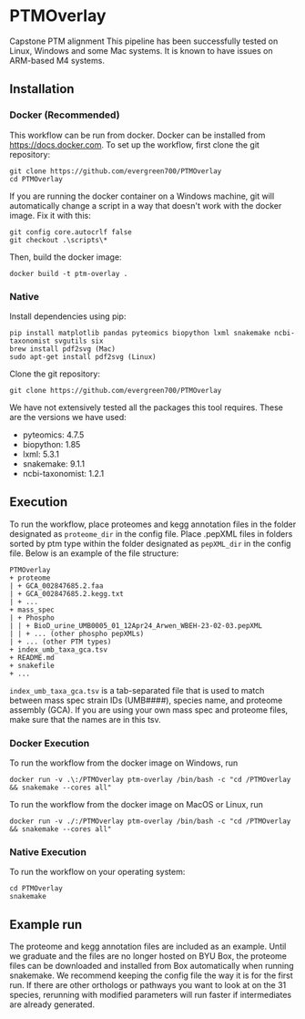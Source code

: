 # PTMOverlay
Capstone PTM alignment
This pipeline has been successfully tested on Linux, Windows and some Mac systems. It is known to have issues on ARM-based M4 systems.

## Installation
### Docker (Recommended)
This workflow can be run from docker. Docker can be installed from https://docs.docker.com. To set up the workflow, first clone the git repository:
```
git clone https://github.com/evergreen700/PTMOverlay
cd PTMOverlay
```
If you are running the docker container on a Windows machine, git will automatically change a script in a way that doesn't work with the docker image. Fix it with this:
```
git config core.autocrlf false
git checkout .\scripts\*
```
Then, build the docker image:
```
docker build -t ptm-overlay .
```

### Native

Install dependencies using pip:
```
pip install matplotlib pandas pyteomics biopython lxml snakemake ncbi-taxonomist svgutils six
brew install pdf2svg (Mac)
sudo apt-get install pdf2svg (Linux)
```
Clone the git repository:
```
git clone https://github.com/evergreen700/PTMOverlay
```

We have not extensively tested all the packages this tool requires. These are the versions we have used:
- pyteomics: 4.7.5
- biopython: 1.85
- lxml: 5.3.1
- snakemake: 9.1.1
- ncbi-taxonomist: 1.2.1

## Execution
To run the workflow, place proteomes and kegg annotation files in the folder designated as `proteome_dir` in the config file. Place .pepXML files in folders sorted by ptm type within the folder designated as `pepXML_dir` in the config file. Below is an example of the file structure:
```
PTMOverlay
+ proteome
| + GCA_002847685.2.faa
| + GCA_002847685.2.kegg.txt
| + ...
+ mass_spec
| + Phospho
| | + BioD_urine_UMB0005_01_12Apr24_Arwen_WBEH-23-02-03.pepXML
| | + ... (other phospho pepXMLs)
| + ... (other PTM types)
+ index_umb_taxa_gca.tsv
+ README.md
+ snakefile
+ ...
```

`index_umb_taxa_gca.tsv` is a tab-separated file that is used to match between mass spec strain IDs (UMB####), species name, and proteome assembly (GCA). If you are using your own mass spec and proteome files, make sure that the names are in this tsv.

### Docker Execution
To run the workflow from the docker image on Windows, run
```
docker run -v .\:/PTMOverlay ptm-overlay /bin/bash -c "cd /PTMOverlay && snakemake --cores all"
```

To run the workflow from the docker image on MacOS or Linux, run
```
docker run -v ./:/PTMOverlay ptm-overlay /bin/bash -c "cd /PTMOverlay && snakemake --cores all"
```

### Native Execution
To run the workflow on your operating system:
```
cd PTMOverlay
snakemake
```

## Example run
The proteome and kegg annotation files are included as an example. Until we graduate and the files are no longer hosted on BYU Box, the proteome files can be downloaded and installed from Box automatically when running snakemake.
We recommend keeping the config file the way it is for the first run. If there are other orthologs or pathways you want to look at on the 31 species, rerunning with modified parameters will run faster if intermediates are already generated.
